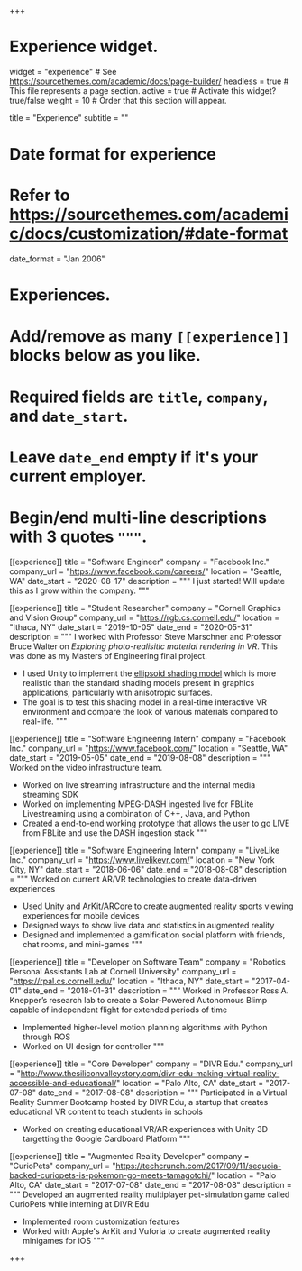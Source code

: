 +++
# Experience widget.
widget = "experience"  # See https://sourcethemes.com/academic/docs/page-builder/
headless = true  # This file represents a page section.
active = true  # Activate this widget? true/false
weight = 10  # Order that this section will appear.

title = "Experience"
subtitle = ""

# Date format for experience
#   Refer to https://sourcethemes.com/academic/docs/customization/#date-format
date_format = "Jan 2006"

# Experiences.
#   Add/remove as many `[[experience]]` blocks below as you like.
#   Required fields are `title`, `company`, and `date_start`.
#   Leave `date_end` empty if it's your current employer.
#   Begin/end multi-line descriptions with 3 quotes `"""`.
[[experience]]
  title = "Software Engineer"
  company = "Facebook Inc."
  company_url = "https://www.facebook.com/careers/"
  location = "Seattle, WA"
  date_start = "2020-08-17"
  description = """
  I just started! Will update this as I grow within the company. 
  """

[[experience]]
  title = "Student Researcher"
  company = "Cornell Graphics and Vision Group"
  company_url = "https://rgb.cs.cornell.edu/"
  location = "Ithaca, NY"
  date_start = "2019-10-05"
  date_end = "2020-05-31"
  description = """
  I worked with Professor Steve Marschner and Professor Bruce Walter on *Exploring photo-realisitic material rendering in VR*. This was done as my Masters of Engineering final project. 
  
  * I used Unity to implement the [ellipsoid shading model](https://www.cs.cornell.edu/Projects/metalappearance/) which is more realistic than the standard shading models present in graphics applications, particularly with anisotropic surfaces. 
  * The goal is to test this shading model in a real-time interactive VR environment and compare the look of various materials compared to real-life. 
  """


[[experience]]
  title = "Software Engineering Intern"
  company = "Facebook Inc."
  company_url = "https://www.facebook.com/"
  location = "Seattle, WA"
  date_start = "2019-05-05"
  date_end = "2019-08-08"
  description = """
  Worked on the video infrastructure team. 

  * Worked on live streaming infrastructure and the internal media streaming SDK 
  * Worked on implementing MPEG-DASH ingested live for FBLite Livestreaming using a combination of C++, Java, and Python
  * Created a end-to-end working prototype that allows the user to go LIVE from FBLite and use the DASH ingestion stack
  """

[[experience]]
  title = "Software Engineering Intern"
  company = "LiveLike Inc."
  company_url = "https://www.livelikevr.com/"
  location = "New York City, NY"
  date_start = "2018-06-06"
  date_end = "2018-08-08"
  description = """
  Worked on current AR/VR technologies to create data-driven experiences

  * Used Unity and ArKit/ARCore to create augmented reality sports viewing experiences for mobile devices 
  * Designed ways to show live data and statistics in augmented reality 
  * Designed and implemented a gamification social platform with friends, chat rooms, and mini-games
  """

[[experience]]
  title = "Developer on Software Team"
  company = "Robotics Personal Assistants Lab at Cornell University"
  company_url = "https://rpal.cs.cornell.edu/"
  location = "Ithaca, NY"
  date_start = "2017-04-01"
  date_end = "2018-01-31"
  description = """
  Worked in Professor Ross A. Knepper’s research lab to create a Solar-Powered Autonomous Blimp capable of independent flight for extended periods of time

  * Implemented higher-level motion planning algorithms with Python through ROS
  * Worked on UI design for controller
  """

[[experience]]
  title = "Core Developer"
  company = "DIVR Edu."
  company_url = "http://www.thesiliconvalleystory.com/divr-edu-making-virtual-reality-accessible-and-educational/"
  location = "Palo Alto, CA"
  date_start = "2017-07-08"
  date_end = "2017-08-08"
  description = """
  Participated in a Virtual Reality Summer Bootcamp hosted by DIVR Edu, a startup that creates educational VR content to teach students in schools

  * Worked on creating educational VR/AR experiences with Unity 3D targetting the Google Cardboard Platform
   """

[[experience]]
  title = "Augmented Reality Developer"
  company = "CurioPets"
  company_url = "https://techcrunch.com/2017/09/11/sequoia-backed-curiopets-is-pokemon-go-meets-tamagotchi/"
  location = "Palo Alto, CA"
  date_start = "2017-07-08"
  date_end = "2017-08-08"
  description = """
  Developed an augmented reality multiplayer pet-simulation game called CurioPets while interning at DIVR Edu

  * Implemented room customization features
  * Worked with Apple's ArKit and Vuforia to create augmented reality minigames for iOS
  """

+++